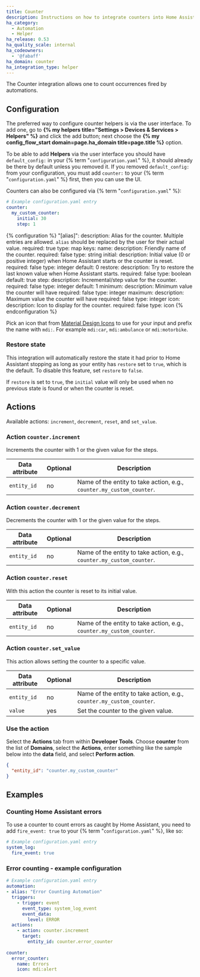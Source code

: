 ```yaml
---
title: Counter
description: Instructions on how to integrate counters into Home Assistant.
ha_category:
  - Automation
  - Helper
ha_release: 0.53
ha_quality_scale: internal
ha_codeowners:
  - '@fabaff'
ha_domain: counter
ha_integration_type: helper
---
```


The Counter integration allows one to count occurrences fired by automations.

## Configuration

The preferred way to configure counter helpers is via the user interface. To add one, go to
**{% my helpers title="Settings > Devices & Services > Helpers" %}** and click the add button;
next choose the **{% my config_flow_start domain=page.ha_domain title=page.title %}** option.

To be able to add **Helpers** via the user interface you should have
`default_config:` in your {% term "`configuration.yaml`" %}, it should already be there by
default unless you removed it. If you removed `default_config:` from your
configuration, you must add `counter:` to your {% term "`configuration.yaml`" %} first,
then you can use the UI.

Counters can also be configured via {% term "`configuration.yaml`" %}:

```yaml
# Example configuration.yaml entry
counter:
  my_custom_counter:
    initial: 30
    step: 1
```

{% configuration %}
"[alias]":
  description: Alias for the counter. Multiple entries are allowed. `alias` should be replaced by the user for their actual value.
  required: true
  type: map
  keys:
    name:
      description: Friendly name of the counter.
      required: false
      type: string
    initial:
      description: Initial value (0 or positive integer) when Home Assistant starts or the counter is reset.
      required: false
      type: integer
      default: 0
    restore:
      description: Try to restore the last known value when Home Assistant starts.
      required: false
      type: boolean
      default: true
    step:
      description: Incremental/step value for the counter.
      required: false
      type: integer
      default: 1
    minimum:
      description: Minimum value the counter will have
      required: false
      type: integer
    maximum:
      description: Maximum value the counter will have
      required: false
      type: integer
    icon:
      description: Icon to display for the counter.
      required: false
      type: icon
{% endconfiguration %}

Pick an icon that from [Material Design Icons](https://pictogrammers.com/library/mdi/) to use for your input and prefix the name with `mdi:`. For example `mdi:car`, `mdi:ambulance` or `mdi:motorbike`.

### Restore state

This integration will automatically restore the state it had prior to Home Assistant stopping as long as your entity has `restore` set to `true`, which is the default. To disable this feature, set `restore` to `false`.

If `restore` is set to `true`, the `initial` value will only be used when no previous state is found or when the counter is reset.

## Actions

Available actions: `increment`, `decrement`, `reset`, and `set_value`.

### Action `counter.increment`

Increments the counter with 1 or the given value for the steps.

| Data attribute | Optional | Description                                                           |
| ---------------------- | -------- | --------------------------------------------------------------------- |
| `entity_id`            | no       | Name of the entity to take action, e.g., `counter.my_custom_counter`. |

### Action `counter.decrement`

Decrements the counter with 1 or the given value for the steps.

| Data attribute | Optional | Description                                                           |
| ---------------------- | -------- | --------------------------------------------------------------------- |
| `entity_id`            | no       | Name of the entity to take action, e.g., `counter.my_custom_counter`. |

### Action `counter.reset`

With this action the counter is reset to its initial value.

| Data attribute | Optional | Description                                                           |
| ---------------------- | -------- | --------------------------------------------------------------------- |
| `entity_id`            | no       | Name of the entity to take action, e.g., `counter.my_custom_counter`. |

### Action `counter.set_value`

This action allows setting the counter to a specific value.

| Data attribute | Optional | Description                                                           |
| ---------------------- | -------- | --------------------------------------------------------------------- |
| `entity_id`            | no       | Name of the entity to take action, e.g., `counter.my_custom_counter`. |
| `value`                | yes      | Set the counter to the given value.                                   |

### Use the action

Select the **Actions** tab from within **Developer Tools**. Choose **counter** from the list of **Domains**, select the **Actions**, enter something like the sample below into the **data** field, and select **Perform action**.

```json
{
  "entity_id": "counter.my_custom_counter"
}
```

## Examples

### Counting Home Assistant errors

To use a counter to count errors as caught by Home Assistant, you need to add `fire_event: true` to your {% term "`configuration.yaml`" %}, like so:

```yaml
# Example configuration.yaml entry
system_log:
  fire_event: true
```

### Error counting - example configuration

```yaml
# Example configuration.yaml entry
automation:
- alias: "Error Counting Automation"
  triggers:
    - trigger: event
      event_type: system_log_event
      event_data:
        level: ERROR
  actions:
    - action: counter.increment
      target:
        entity_id: counter.error_counter
    
counter:
  error_counter:
    name: Errors
    icon: mdi:alert  
```
